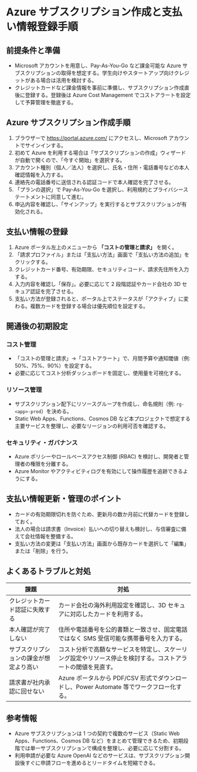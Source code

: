 # Azure サブスクリプション作成と支払い情報登録手順

## 前提条件と準備
- Microsoft アカウントを用意し、Pay-As-You-Go など課金可能な Azure サブスクリプションの取得を想定する。学生向けやスタートアップ向けクレジットがある場合は活用を検討する。
- クレジットカードなど課金情報を事前に準備し、サブスクリプション作成直後に登録する。登録後は Azure Cost Management でコストアラートを設定して予算管理を徹底する。

## Azure サブスクリプション作成手順
1. ブラウザーで <https://portal.azure.com/> にアクセスし、Microsoft アカウントでサインインする。
2. 初めて Azure を利用する場合は「サブスクリプションの作成」ウィザードが自動で開くので、「今すぐ開始」を選択する。
3. アカウント種別（個人／法人）を選択し、氏名・住所・電話番号などの本人確認情報を入力する。
4. 連絡先の電話番号に送信される認証コードで本人確認を完了させる。
5. 「プランの選択」で Pay-As-You-Go を選択し、利用規約とプライバシーステートメントに同意して進む。
6. 申込内容を確認し、「サインアップ」を実行するとサブスクリプションが有効化される。

## 支払い情報の登録
1. Azure ポータル左上のメニューから **「コストの管理と請求」** を開く。
2. 「請求プロファイル」または「支払い方法」画面で「支払い方法の追加」をクリックする。
3. クレジットカード番号、有効期限、セキュリティコード、請求先住所を入力する。
4. 入力内容を確認し「保存」。必要に応じて 2 段階認証やカード会社の 3D セキュア認証を完了させる。
5. 支払い方法が登録されると、ポータル上でステータスが「アクティブ」に変わる。複数カードを登録する場合は優先順位を設定する。

## 開通後の初期設定
### コスト管理
- 「コストの管理と請求」→「コストアラート」で、月間予算や通知閾値（例: 50%、75%、90%）を設定する。
- 必要に応じてコスト分析ダッシュボードを固定し、使用量を可視化する。

### リソース管理
- サブスクリプション配下にリソースグループを作成し、命名規則（例: `rg-<app>-prod`）を決める。
- Static Web Apps、Functions、Cosmos DB など本プロジェクトで想定する主要サービスを整理し、必要なリージョンの利用可否を確認する。

### セキュリティ・ガバナンス
- Azure ポリシーやロールベースアクセス制御 (RBAC) を検討し、開発者と管理者の権限を分離する。
- Azure Monitor やアクティビティログを有効にして操作履歴を追跡できるようにする。

## 支払い情報更新・管理のポイント
- カードの有効期限切れを防ぐため、更新月の数か月前に代替カードを登録しておく。
- 法人の場合は請求書（Invoice）払いへの切り替えも検討し、与信審査に備えて会社情報を整備する。
- 支払い方法の変更は「支払い方法」画面から既存カードを選択して「編集」または「削除」を行う。

## よくあるトラブルと対処
| 課題 | 対処 |
| --- | --- |
| クレジットカード認証に失敗する | カード会社の海外利用設定を確認し、3D セキュアに対応したカードを利用する。 |
| 本人確認が完了しない | 住所や電話番号を公的書類と一致させ、固定電話ではなく SMS 受信可能な携帯番号を入力する。 |
| サブスクリプションの課金が想定より高い | コスト分析で高額なサービスを特定し、スケーリング設定やリソース停止を検討する。コストアラートの閾値を見直す。 |
| 請求書が社内承認に回せない | Azure ポータルから PDF/CSV 形式でダウンロードし、Power Automate 等でワークフロー化する。 |

## 参考情報
- Azure サブスクリプションは 1 つの契約で複数のサービス（Static Web Apps、Functions、Cosmos DB など）をまとめて管理できるため、初期段階では単一サブスクリプションで構成を整理し、必要に応じて分割する。
- 利用申請が必要な Azure OpenAI などのサービスは、サブスクリプション開設後すぐに申請フローを進めるとリードタイムを短縮できる。

